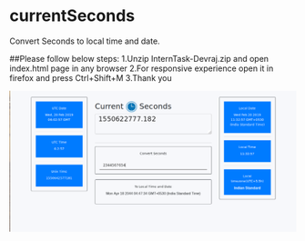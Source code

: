 # currentSeconds
Convert Seconds to local time and date.

##Please follow below steps:
  1.Unzip InternTask-Devraj.zip and open index.html page in any browser
  2.For responsive experience open it in firefox and press Ctrl+Shift+M
  3.Thank you
  
![alt text](https://raw.githubusercontent.com/devrajlin/currentSeconds/master/demo.png
)

